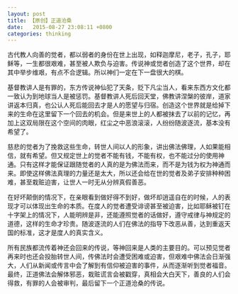 ```yaml
---
layout: post
title: 【原创】正道沧桑
date:   2015-08-27 23:08:11 +0800
categories: thinking
---
```

古代教人向善的觉者，都以弱者的身份在世上出现，如释迦摩尼，老子，孔子，耶稣等，一生都很艰难，甚至被人欺负与迫害。传说神或觉者创造了这个世界，却在其中举步维艰，有点不合逻辑。所以神们一定在下一盘很大的棋。

基督教讲人是有罪的，东方传说神仙犯了天条，贬下凡尘当人，看来东西方文化都一致认为到地球当人是被惩罚。基督教讲人死后回天堂，佛教讲涅槃的彼岸，道家讲返本归真，也公认人死后能回去才是人的愿望与归宿。创造这个世界就是给掉下来的生命在这里留下一个回去的机会。但是来世上的人都被抹去了以前的记忆，再加上这双局限在这个空间的肉眼，红尘之中恶浪滚滚，人纷纷随波逐流，基本没有希望了。

慈悲的觉者为了挽救这些生命，转世人间以人的形象，讲出佛法佛理，人如果能相信，就有希望。但又规定世上的觉者不能有钱，不能有权，也不能过分的使用神通。只有这样才能保证跟随觉者的人真的是为佛法而来，而不是为钱为权为神通而来。即使这样佛法真理的力量还是太大，所以还会给在世的觉者及弟子安排种种困难，甚至栽赃迫害，让世人一时无从分辨真假善恶。

在好坏颠倒的情况下，在亲眼看到做好得不到好，做坏却逍遥自在的时候，人的表现才可以体现出生命的本质。在度人的觉者遭受诽谤甚至被迫害，比如耶稣被钉在十字架上的情况下，人能明辨是非，还能遵照觉者的话做好，遵守戒律与神规定的道德，这样的生命才珍贵。随波逐流的人们在佛法的指导下改恶从善，达到重返天国的标准，这才是度人的真实含义。

所有民族都流传着神还会回来的传说，等神回来是人类的主要目的。可以预见觉者再来时也还会投胎转世人间，传佛法时会遭受困难或迫害，但艰难中佛法会日渐强大，人们从新闻或传言中会了解到有信仰被迫害的事件，从而逐渐听到觉者福音。最终，正道佛法会解体邪恶，栽赃谎言会被戳穿，真相会大白天下，善良的人们会得救，有罪的人会被审判，最后留下一个正道沧桑的传说。
